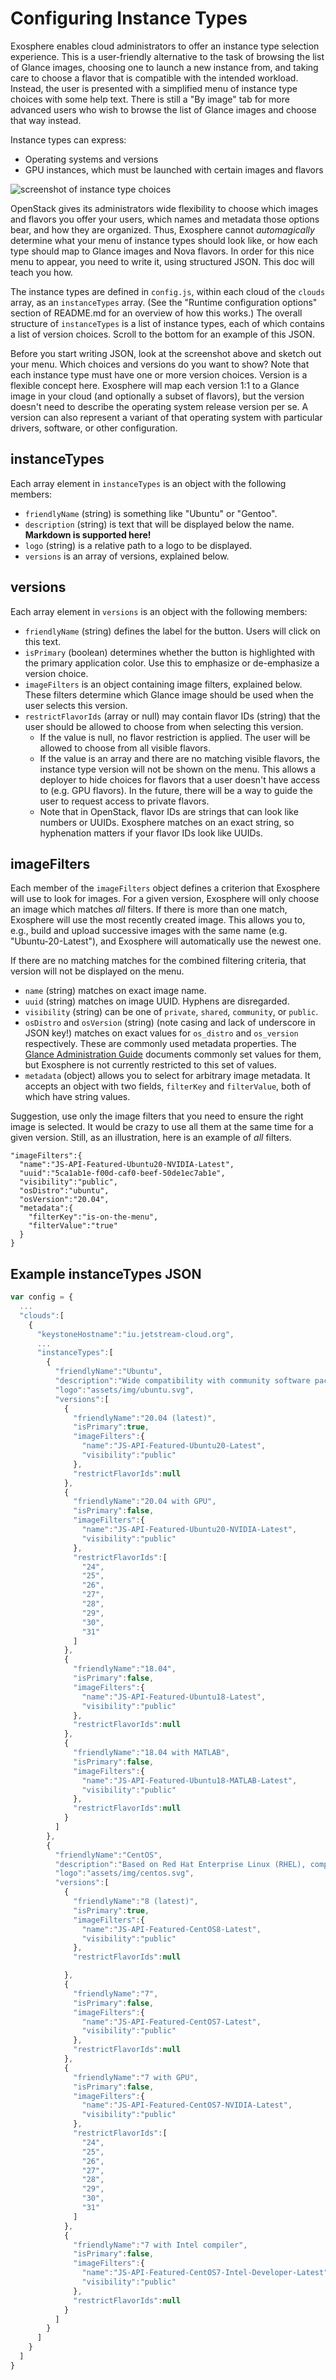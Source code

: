 # Configuring Instance Types

Exosphere enables cloud administrators to offer an instance type selection experience. This is a user-friendly alternative to the task of browsing the list of Glance images, choosing one to launch a new instance from, and taking care to choose a flavor that is compatible with the intended workload. Instead, the user is presented with a simplified menu of instance type choices with some help text. There is still a "By image" tab for more advanced users who wish to browse the list of Glance images and choose that way instead.

Instance types can express:
- Operating systems and versions
- GPU instances, which must be launched with certain images and flavors

![screenshot of instance type choices](assets/screenshot-instance-types.png)

OpenStack gives its administrators wide flexibility to choose which images and flavors you offer your users, which names and metadata those options bear, and how they are organized. Thus, Exosphere cannot _automagically_ determine what your menu of instance types should look like, or how each type should map to Glance images and Nova flavors. In order for this nice menu to appear, you need to write it, using structured JSON. This doc will teach you how.

The instance types are defined in `config.js`, within each cloud of the `clouds` array, as an `instanceTypes` array. (See the "Runtime configuration options" section of README.md for an overview of how this works.) The overall structure of `instanceTypes` is a list of instance types, each of which contains a list of version choices. Scroll to the bottom for an example of this JSON.

Before you start writing JSON, look at the screenshot above and sketch out your menu. Which choices and versions do you want to show? Note that each instance type must have one or more version choices. Version is a flexible concept here. Exosphere will map each version 1:1 to a Glance image in your cloud (and optionally a subset of flavors), but the version doesn't need to describe the operating system release version per se. A version can also represent a variant of that operating system with particular drivers, software, or other configuration.

## instanceTypes

Each array element in `instanceTypes` is an object with the following members:

- `friendlyName` (string) is something like "Ubuntu" or "Gentoo".
- `description` (string) is text that will be displayed below the name. __Markdown is supported here!__
- `logo` (string) is a relative path to a logo to be displayed.
- `versions` is an array of versions, explained below.

## versions

Each array element in `versions` is an object with the following members:

- `friendlyName` (string) defines the label for the button. Users will click on this text.
- `isPrimary` (boolean) determines whether the button is highlighted with the primary application color. Use this to emphasize or de-emphasize a version choice.
- `imageFilters` is an object containing image filters, explained below. These filters determine which Glance image should be used when the user selects this version.
- `restrictFlavorIds` (array or null) may contain flavor IDs (string) that the user should be allowed to choose from when selecting this version.
  - If the value is null, no flavor restriction is applied. The user will be allowed to choose from all visible flavors.
  - If the value is an array and there are no matching visible flavors, the instance type version will not be shown on the menu. This allows a deployer to hide choices for flavors that a user doesn't have access to (e.g. GPU flavors). In the future, there will be a way to guide the user to request access to private flavors.
  - Note that in OpenStack, flavor IDs are strings that can look like numbers or UUIDs. Exosphere matches on an exact string, so hyphenation matters if your flavor IDs look like UUIDs.


## imageFilters

Each member of the `imageFilters` object defines a criterion that Exosphere will use to look for images. For a given version, Exosphere will only choose an image which matches _all_ filters. If there is more than one match, Exosphere will use the most recently created image. This allows you to, e.g., build and upload successive images with the same name (e.g. "Ubuntu-20-Latest"), and Exosphere will automatically use the newest one.

If there are no matching matches for the combined filtering criteria, that version will not be displayed on the menu.

- `name` (string) matches on exact image name.
- `uuid` (string) matches on image UUID. Hyphens are disregarded.
- `visibility` (string) can be one of `private`, `shared`, `community`, or `public`.
- `osDistro` and `osVersion` (string) (note casing and lack of underscore in JSON key!) matches on exact values for `os_distro` and `os_version` respectively. These are commonly used metadata properties. The [Glance Administration Guide](https://docs.openstack.org/glance/latest/admin/useful-image-properties.html#image-property-keys-and-values) documents commonly set values for them, but Exosphere is not currently restricted to this set of values.
- `metadata` (object) allows you to select for arbitrary image metadata. It accepts an object with two fields, `filterKey` and `filterValue`, both of which have string values.

Suggestion, use only the image filters that you need to ensure the right image is selected. It would be crazy to use all them at the same time for a given version. Still, as an illustration, here is an example of _all_ filters.

```
"imageFilters":{
  "name":"JS-API-Featured-Ubuntu20-NVIDIA-Latest",
  "uuid":"5ca1ab1e-f00d-caf0-beef-50de1ec7ab1e",
  "visibility":"public",
  "osDistro":"ubuntu",
  "osVersion":"20.04",
  "metadata":{
    "filterKey":"is-on-the-menu",
    "filterValue":"true"
  }
}
```

## Example instanceTypes JSON

```javascript
var config = {
  ...
  "clouds":[
    {
      "keystoneHostname":"iu.jetstream-cloud.org",    
      ...  
      "instanceTypes":[
        {
          "friendlyName":"Ubuntu",
          "description":"Wide compatibility with community software packages, good choice for new users",
          "logo":"assets/img/ubuntu.svg",
          "versions":[
            {
              "friendlyName":"20.04 (latest)",
              "isPrimary":true,
              "imageFilters":{
                "name":"JS-API-Featured-Ubuntu20-Latest",
                "visibility":"public"
              },
              "restrictFlavorIds":null
            },
            {
              "friendlyName":"20.04 with GPU",
              "isPrimary":false,
              "imageFilters":{
                "name":"JS-API-Featured-Ubuntu20-NVIDIA-Latest",
                "visibility":"public"
              },
              "restrictFlavorIds":[
                "24",
                "25",
                "26",
                "27",
                "28",
                "29",
                "30",
                "31"
              ]
            },
            {
              "friendlyName":"18.04",
              "isPrimary":false,
              "imageFilters":{
                "name":"JS-API-Featured-Ubuntu18-Latest",
                "visibility":"public"
              },
              "restrictFlavorIds":null
            },
            {
              "friendlyName":"18.04 with MATLAB",
              "isPrimary":false,
              "imageFilters":{
                "name":"JS-API-Featured-Ubuntu18-MATLAB-Latest",
                "visibility":"public"
              },
              "restrictFlavorIds":null
            }
          ]
        },
        {
          "friendlyName":"CentOS",
          "description":"Based on Red Hat Enterprise Linux (RHEL), compatible with RPM-based software",
          "logo":"assets/img/centos.svg",
          "versions":[
            {
              "friendlyName":"8 (latest)",
              "isPrimary":true,
              "imageFilters":{
                "name":"JS-API-Featured-CentOS8-Latest",
                "visibility":"public"
              },
              "restrictFlavorIds":null

            },
            {
              "friendlyName":"7",
              "isPrimary":false,
              "imageFilters":{
                "name":"JS-API-Featured-CentOS7-Latest",
                "visibility":"public"
              },
              "restrictFlavorIds":null
            },
            {
              "friendlyName":"7 with GPU",
              "isPrimary":false,
              "imageFilters":{
                "name":"JS-API-Featured-CentOS7-NVIDIA-Latest",
                "visibility":"public"
              },
              "restrictFlavorIds":[
                "24",
                "25",
                "26",
                "27",
                "28",
                "29",
                "30",
                "31"
              ]
            },
            {
              "friendlyName":"7 with Intel compiler",
              "isPrimary":false,
              "imageFilters":{
                "name":"JS-API-Featured-CentOS7-Intel-Developer-Latest",
                "visibility":"public"
              },
              "restrictFlavorIds":null
            }
          ]
        }
      ]
    }
  ]
}
```
